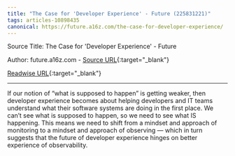```yaml
---
title: "The Case for 'Developer Experience' - Future (225831221)"
tags: articles-10898435
canonical: https://future.a16z.com/the-case-for-developer-experience/
---
```


Source Title: The Case for 'Developer Experience' - Future

Author: future.a16z.com - [Source URL](https://future.a16z.com/the-case-for-developer-experience/){:target="_blank"}

[Readwise URL](https://readwise.io/open/225831221){:target="_blank"}

---

If our notion of “what is supposed to happen” is getting weaker, then developer experience becomes about helping developers and IT teams understand what their software systems are doing in the first place. We can’t see what is supposed to happen, so we need to see what IS happening. This means we need to shift from a mindset and approach of monitoring to a mindset and approach of observing — which in turn suggests that the future of developer experience hinges on better experience of observability.
